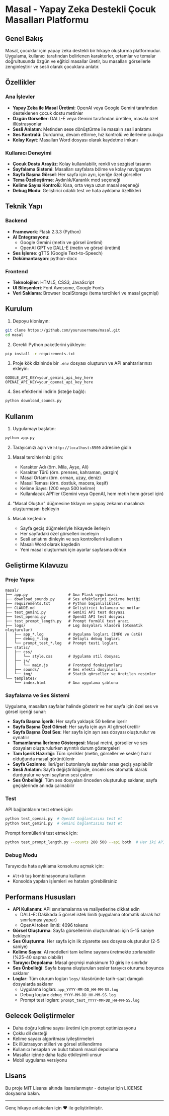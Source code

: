 # Masal - Yapay Zeka Destekli Çocuk Masalları Platformu

## Genel Bakış

Masal, çocuklar için yapay zeka destekli bir hikaye oluşturma platformudur. Uygulama, kullanıcı tarafından belirlenen karakterler, ortamlar ve temalar doğrultusunda özgün ve eğitici masallar üretir, bu masalları görsellerle zenginleştirir ve sesli olarak çocuklara anlatır.

## Özellikler

### Ana İşlevler
- **Yapay Zeka ile Masal Üretimi**: OpenAI veya Google Gemini tarafından desteklenen çocuk dostu metinler
- **Özgün Görseller**: DALL-E veya Gemini tarafından üretilen, masala özel illüstrasyonlar
- **Sesli Anlatım**: Metinden sese dönüştürme ile masalın sesli anlatımı
- **Ses Kontrolü**: Durdurma, devam ettirme, hız kontrolü ve ilerleme çubuğu
- **Kolay Kayıt**: Masalları Word dosyası olarak kaydetme imkanı

### Kullanıcı Deneyimi
- **Çocuk Dostu Arayüz**: Kolay kullanılabilir, renkli ve sezgisel tasarım
- **Sayfalama Sistemi**: Masalları sayfalara bölme ve kolay navigasyon
- **Sayfa Başına Görsel**: Her sayfa için ayrı, içeriğe özel görseller
- **Tema Özelleştirme**: Aydınlık/Karanlık mod seçeneği
- **Kelime Sayısı Kontrolü**: Kısa, orta veya uzun masal seçeneği
- **Debug Modu**: Geliştirici odaklı test ve hata ayıklama özellikleri

## Teknik Yapı

### Backend
- **Framework**: Flask 2.3.3 (Python)
- **AI Entegrasyonu**:
  - Google Gemini (metin ve görsel üretimi)
  - OpenAI GPT ve DALL-E (metin ve görsel üretimi)
- **Ses İşleme**: gTTS (Google Text-to-Speech)
- **Dokümantasyon**: python-docx

### Frontend
- **Teknolojiler**: HTML5, CSS3, JavaScript
- **UI Bileşenleri**: Font Awesome, Google Fonts
- **Veri Saklama**: Browser localStorage (tema tercihleri ve masal geçmişi)

## Kurulum

1. Depoyu klonlayın:
```bash
git clone https://github.com/yourusername/masal.git
cd masal
```

2. Gerekli Python paketlerini yükleyin:
```bash
pip install -r requirements.txt
```

3. Proje kök dizininde bir `.env` dosyası oluşturun ve API anahtarlarınızı ekleyin:
```
GOOGLE_API_KEY=your_gemini_api_key_here
OPENAI_API_KEY=your_openai_api_key_here
```

4. Ses efektlerini indirin (isteğe bağlı):
```bash
python download_sounds.py
```

## Kullanım

1. Uygulamayı başlatın:
```bash
python app.py
```

2. Tarayıcınızı açın ve `http://localhost:8500` adresine gidin

3. Masal tercihlerinizi girin:
   - Karakter Adı (örn. Mila, Ayşe, Ali)
   - Karakter Türü (örn. prenses, kahraman, gezgin)
   - Masal Ortamı (örn. orman, uzay, deniz)
   - Masal Teması (örn. dostluk, macera, keşif)
   - Kelime Sayısı (200 veya 500 kelime)
   - Kullanılacak API'ler (Gemini veya OpenAI, hem metin hem görsel için)

4. "Masal Oluştur" düğmesine tıklayın ve yapay zekanın masalınızı oluşturmasını bekleyin

5. Masalı keşfedin:
   - Sayfa geçiş düğmeleriyle hikayede ilerleyin
   - Her sayfadaki özel görselleri inceleyin
   - Sesli anlatımı dinleyin ve ses kontrollerini kullanın
   - Masalı Word olarak kaydedin
   - Yeni masal oluşturmak için ayarlar sayfasına dönün

## Geliştirme Kılavuzu

### Proje Yapısı
```
masal/
├── app.py                  # Ana Flask uygulaması
├── download_sounds.py      # Ses efektlerini indirme betiği  
├── requirements.txt        # Python bağımlılıkları
├── CLAUDE.md               # Geliştirici kılavuzu ve notlar
├── test_gemini.py          # Gemini API test dosyası
├── test_openai.py          # OpenAI API test dosyası
├── test_prompt_length.py   # Prompt formülü test aracı
├── logs/                   # Log dosyaları klasörü (otomatik oluşturulur)
│   ├── app_*.log           # Uygulama logları (INFO ve üstü)
│   ├── debug_*.log         # Detaylı debug logları
│   └── prompt_test_*.log   # Prompt testi logları
├── static/
│   ├── css/
│   │   └── style.css       # Uygulama stil dosyası
│   ├── js/
│   │   └── main.js         # Frontend fonksiyonları
│   ├── sounds/             # Ses efekti dosyaları
│   └── img/                # Statik görseller ve üretilen resimler
└── templates/
    └── index.html          # Ana uygulama şablonu
```

### Sayfalama ve Ses Sistemi

Uygulama, masalları sayfalar halinde gösterir ve her sayfa için özel ses ve görsel içeriği sunar:

- **Sayfa Başına İçerik**: Her sayfa yaklaşık 50 kelime içerir
- **Sayfa Başına Özel Görsel**: Her sayfa için ayrı AI görsel üretilir
- **Sayfa Başına Özel Ses**: Her sayfa için ayrı ses dosyası oluşturulur ve oynatılır
- **Tamamlanma İlerleme Göstergesi**: Masal metni, görseller ve ses dosyaları oluşturulurken ayrıntılı durum göstergeleri
- **Tam İçerik Hazırlığı**: Tüm içerikler (metin, görseller ve sesler) hazır olduğunda masal görüntülenir
- **Sayfa Gezinme**: İleri/geri butonlarıyla sayfalar arası geçiş yapılabilir
- **Sesli Anlatım**: Sayfa değiştirildiğinde, önceki ses otomatik olarak durdurulur ve yeni sayfanın sesi çalınır
- **Ses Önbelleği**: Tüm ses dosyaları önceden oluşturulup saklanır, sayfa geçişlerinde anında çalınabilir

### Test

API bağlantılarını test etmek için:
```bash
python test_openai.py  # OpenAI bağlantısını test et
python test_gemini.py  # Gemini bağlantısını test et
```

Prompt formüllerini test etmek için:
```bash
python test_prompt_length.py --counts 200 500 --api both  # Her iki API için belirli kelime sayılarını test et
```

### Debug Modu

Tarayıcıda hata ayıklama konsolunu açmak için:
- `Alt+D` tuş kombinasyonunu kullanın
- Konsolda yapılan işlemleri ve hataları görebilirsiniz

## Performans Hususları

- **API Kullanımı**: API sınırlamalarına ve maliyetlerine dikkat edin
  - DALL-E: Dakikada 5 görsel istek limiti (uygulama otomatik olarak hız sınırlaması yapar)
  - OpenAI token limiti: 4096 tokens
- **Görsel Oluşturma**: Sayfa görsellerinin oluşturulması için 5-15 saniye bekleyin
- **Ses Oluşturma**: Her sayfa için ilk ziyarette ses dosyası oluşturulur (2-5 saniye)
- **Kelime Sayısı**: AI modelleri tam kelime sayısını üretmekte zorlanabilir (%25-40 sapma olabilir)
- **Tarayıcı Depolama**: Masal geçmişi maksimum 10 giriş ile sınırlıdır
- **Ses Önbelleği**: Sayfa başına oluşturulan sesler tarayıcı oturumu boyunca saklanır
- **Loglar**: Tüm oturum logları `logs/` klasöründe tarih-saat damgalı dosyalarda saklanır
  - Uygulama logları: `app_YYYY-MM-DD_HH-MM-SS.log`
  - Debug logları: `debug_YYYY-MM-DD_HH-MM-SS.log`
  - Prompt test logları: `prompt_test_YYYY-MM-DD_HH-MM-SS.log`

## Gelecek Geliştirmeler

- Daha doğru kelime sayısı üretimi için prompt optimizasyonu
- Çoklu dil desteği
- Kelime sayacı algoritması iyileştirmeleri
- Ek illüstrasyon stilleri ve görsel stillendirme
- Kullanıcı hesapları ve bulut tabanlı masal depolama
- Masallar içinde daha fazla etkileşimli unsur
- Mobil uygulama versiyonu

## Lisans

Bu proje MIT Lisansı altında lisanslanmıştır - detaylar için LICENSE dosyasına bakın.

---

Genç hikaye anlatıcıları için ❤️ ile geliştirilmiştir.
